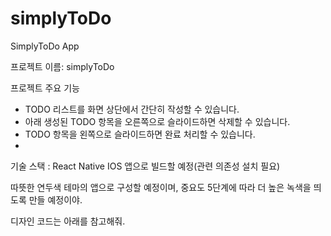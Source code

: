 # simplyToDo
SimplyToDo App


프로젝트 이름: simplyToDo

프로젝트 주요 기능
- TODO 리스트를 화면 상단에서 간단히 작성할 수 있습니다.
- 아래 생성된 TODO 항목을 오른쪽으로 슬라이드하면 삭제할 수 있습니다.
- TODO 항목을 왼쪽으로 슬라이드하면 완료 처리할 수 있습니다.
- 

기술 스택 : React Native
IOS 앱으로 빌드할 예정(관련 의존성 설치 필요)


따뜻한 연두색 테마의 앱으로 구성할 예정이며, 중요도 5단계에 따라 더 높은 녹색을 띄도록 만들 예정이야.

디자인 코드는 아래를 참고해줘.
